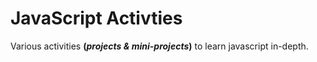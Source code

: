# JavaScript Activties

Various activities **(_projects & mini-projects_)** to learn javascript in-depth.
